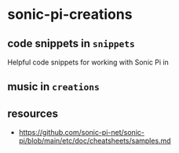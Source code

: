 # sonic-pi-creations

## code snippets in `snippets`
Helpful code snippets for working with Sonic Pi in

## music in `creations`

## resources
* https://github.com/sonic-pi-net/sonic-pi/blob/main/etc/doc/cheatsheets/samples.md
